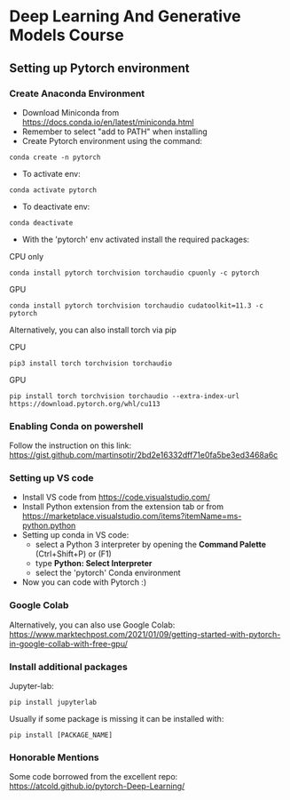 # Deep Learning And Generative Models Course

## Setting up Pytorch environment

### Create Anaconda Environment

- Download Miniconda from https://docs.conda.io/en/latest/miniconda.html
- Remember to select "add to PATH" when installing 
- Create Pytorch environment using the command:
```
conda create -n pytorch
```
- To activate env:
```
conda activate pytorch
```
- To deactivate env:
```
conda deactivate
```
- With the 'pytorch' env activated install the required packages:

CPU only
```
conda install pytorch torchvision torchaudio cpuonly -c pytorch
```

GPU
```
conda install pytorch torchvision torchaudio cudatoolkit=11.3 -c pytorch
```

Alternatively, you can also install torch via pip

CPU
```
pip3 install torch torchvision torchaudio
```

GPU
```
pip install torch torchvision torchaudio --extra-index-url https://download.pytorch.org/whl/cu113
```
### Enabling Conda on powershell

Follow the instruction on this link: https://gist.github.com/martinsotir/2bd2e16332dff71e0fa5be3ed3468a6c

### Setting up VS code

- Install VS code from https://code.visualstudio.com/
- Install Python extension from the extension tab or from https://marketplace.visualstudio.com/items?itemName=ms-python.python
- Setting up conda in VS code: 
  - select a Python 3 interpreter by opening the **Command Palette** (Ctrl+Shift+P) or (F1)
  - type **Python: Select Interpreter**
  - select the 'pytorch' Conda environment
- Now you can code with Pytorch :)

### Google Colab

Alternatively, you can also use Google Colab: https://www.marktechpost.com/2021/01/09/getting-started-with-pytorch-in-google-collab-with-free-gpu/

### Install additional packages
Jupyter-lab:
```
pip install jupyterlab
```
Usually if some package is missing it can be installed with:
```
pip install [PACKAGE_NAME]
```

### Honorable Mentions
Some code borrowed from the excellent repo: https://atcold.github.io/pytorch-Deep-Learning/
